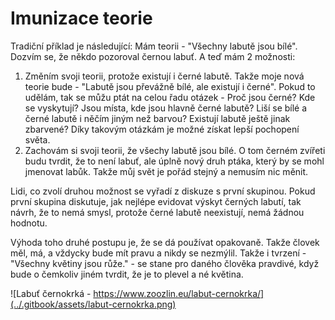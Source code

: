 # Imunizace teorie

Tradiční příklad je následující: Mám teorii - "Všechny labutě jsou bílé". Dozvím se, že někdo pozoroval černou labuť. A teď mám 2 možnosti: 

1. Změním svoji teorii, protože existují i černé labutě. Takže moje nová teorie bude - "Labutě jsou převážně bílé, ale existují i černé". Pokud to udělám, tak se můžu ptát na celou řadu otázek - Proč jsou černé? Kde se vyskytují? Jsou místa, kde jsou hlavně černé labutě? Liší se bílé a černé labutě i něčím jiným než barvou? Existují labutě ještě jinak zbarvené? Díky takovým otázkám je možné získat lepší pochopení světa. 
2. Zachovám si svoji teorii, že všechy labutě jsou bílé. O tom černém zvířeti budu tvrdit, že to není labuť, ale úplně nový druh ptáka, který by se mohl jmenovat labůk. Takže můj svět je pořád stejný a nemusím nic měnit.

Lidi, co zvolí druhou možnost se vyřadí z diskuze s první skupinou. Pokud první skupina diskutuje, jak nejlépe evidovat výskyt černých labutí, tak návrh, že to nemá smysl, protože černé labutě neexistují, nemá žádnou hodnotu.

Výhoda toho druhé postupu je, že se dá používat opakovaně. Takže človek měl, má, a vždycky bude mít pravu a nikdy se nezmýlil. Takže i tvrzení - "Všechny květiny jsou růže." - se stane pro daného člověka pravdivé, když bude o čemkoliv jiném tvrdit, že je to plevel a né květina.

![Labu&#x165; &#x10D;ernokrk&#xE1; - https://www.zoozlin.eu/labut-cernokrka/](../.gitbook/assets/labut-cernokrka.png)

